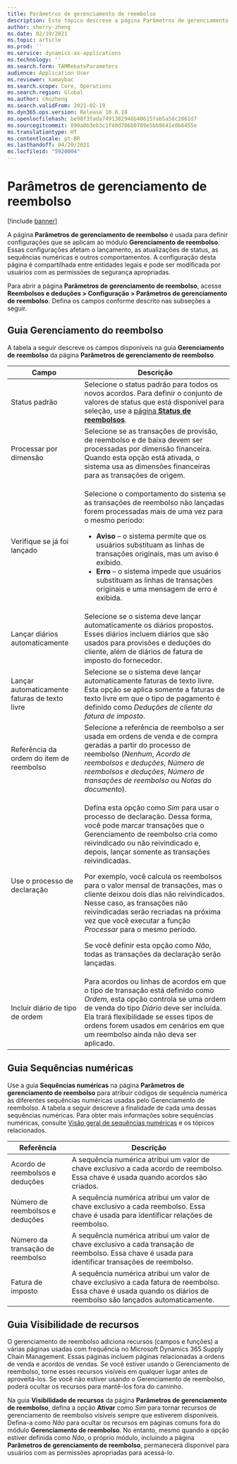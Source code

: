 ```yaml
---
title: Parâmetros de gerenciamento de reembolso
description: Este tópico descreve a página Parâmetros de gerenciamento de reembolso. Esta página contém configurações que afetam o lançamento, as atualizações de status, as sequências numéricas e outros comportamentos.
author: sherry-zheng
ms.date: 02/19/2021
ms.topic: article
ms.prod: ''
ms.service: dynamics-ax-applications
ms.technology: ''
ms.search.form: TAMRebateParameters
audience: Application User
ms.reviewer: kamaybac
ms.search.scope: Core, Operations
ms.search.region: Global
ms.author: chuzheng
ms.search.validFrom: 2021-02-19
ms.dyn365.ops.version: Release 10.0.18
ms.openlocfilehash: be98f3fada7491382946b40615fab5a58c2861d7
ms.sourcegitcommit: 890a0b3eb3c1f48d786b0789e5bb8641e0b8455e
ms.translationtype: HT
ms.contentlocale: pt-BR
ms.lasthandoff: 04/20/2021
ms.locfileid: "5920004"
---
```

# <a name="rebate-management-parameters"></a>Parâmetros de gerenciamento de reembolso

[!include [banner](../includes/banner.md)]

A página **Parâmetros de gerenciamento de reembolso** é usada para definir configurações que se aplicam ao módulo **Gerenciamento de reembolso**. Essas configurações afetam o lançamento, as atualizações de status, as sequências numéricas e outros comportamentos. A configuração desta página é compartilhada entre entidades legais e pode ser modificada por usuários com as permissões de segurança apropriadas.

Para abrir a página **Parâmetros de gerenciamento de reembolso**, acesse **Reembolsos e deduções \> Configuração \> Parâmetros de gerenciamento de reembolso**. Defina os campos conforme descrito nas subseções a seguir.

## <a name="rebate-management-tab"></a>Guia Gerenciamento do reembolso

A tabela a seguir descreve os campos disponíveis na guia **Gerenciamento de reembolso** da página **Parâmetros de gerenciamento de reembolso**.

| Campo | Descrição |
|---|---|
| Status padrão | Selecione o status padrão para todos os novos acordos. Para definir o conjunto de valores de status que está disponível para seleção, use a [página **Status de reembolsos**](rebate-statuses.md). |
| Processar por dimensão | Selecione se as transações de provisão, de reembolso e de baixa devem ser processadas por dimensão financeira. Quando esta opção está ativada, o sistema usa as dimensões financeiras para as transações de origem. |
| Verifique se já foi lançado | <p>Selecione o comportamento do sistema se as transações de reembolso não lançadas forem processadas mais de uma vez para o mesmo período:</p><ul><li>**Aviso** – o sistema permite que os usuários substituam as linhas de transações originais, mas um aviso é exibido.</li><li>**Erro** – o sistema impede que usuários substituam as linhas de transações originais e uma mensagem de erro é exibida. |
| Lançar diários automaticamente | Selecione se o sistema deve lançar automaticamente os diários propostos. Esses diários incluem diários que são usados para provisões e deduções do cliente, além de diários de fatura de imposto do fornecedor. |
| Lançar automaticamente faturas de texto livre | Selecione se o sistema deve lançar automaticamente faturas de texto livre. Esta opção se aplica somente a faturas de texto livre em que o tipo de pagamento é definido como *Deduções de cliente da fatura de imposto*. |
| Referência da ordem do item de reembolso | Selecione a referência de reembolso a ser usada em ordens de venda e de compra geradas a partir do processo de reembolso (*Nenhum*, *Acordo de reembolsos e deduções*, *Número de reembolsos e deduções*, *Número de transações de reembolso* ou *Notas do documento*). |
| Use o processo de declaração | <p>Defina esta opção como *Sim* para usar o processo de declaração. Dessa forma, você pode marcar transações que o Gerenciamento de reembolso cria como reivindicado ou não reivindicado e, depois, lançar somente as transações reivindicadas.</p><p>Por exemplo, você calcula os reembolsos para o valor mensal de transações, mas o cliente deixou dois dias não reivindicados. Nesse caso, as transações não reivindicadas serão recriadas na próxima vez que você executar a função *Processar* para o mesmo período.</p><p>Se você definir esta opção como *Não*, todas as transações da declaração serão lançadas.</p> |
| Incluir diário de tipo de ordem | Para acordos ou linhas de acordos em que o tipo de transação está definido como *Ordem*, esta opção controla se uma ordem de venda do tipo *Diário* deve ser incluída. Ela trará flexibilidade se esses tipos de ordens forem usados em cenários em que um reembolso ainda não deva ser aplicado. |

## <a name="number-sequences-tab"></a>Guia Sequências numéricas

Use a guia **Sequências numéricas** na página **Parâmetros de gerenciamento de reembolso** para atribuir códigos de sequência numérica às diferentes sequências numéricas usadas pelo Gerenciamento de reembolso. A tabela a seguir descreve a finalidade de cada uma dessas sequências numéricas. Para obter mais informações sobre sequências numéricas, consulte [Visão geral de sequências numéricas](../../fin-ops-core/fin-ops/organization-administration/number-sequence-overview.md) e os tópicos relacionados.

| Referência | Descrição |
|---|---|
| Acordo de reembolsos e deduções | A sequência numérica atribui um valor de chave exclusivo a cada acordo de reembolso. Essa chave é usada quando acordos são criados. |
| Número de reembolsos e deduções | A sequência numérica atribui um valor de chave exclusivo a cada reembolso. Essa chave é usada para identificar relações de reembolso. |
| Número da transação de reembolso | A sequência numérica atribui um valor de chave exclusivo a cada transação de reembolso. Essa chave é usada para identificar transações de reembolso. |
| Fatura de imposto | A sequência numérica atribui um valor de chave exclusivo a cada fatura de reembolso. Essa chave é usada quando os diários de reembolso são lançados automaticamente. |

## <a name="feature-visibility-tab"></a>Guia Visibilidade de recursos

O gerenciamento de reembolso adiciona recursos (campos e funções) a várias páginas usadas com frequência no Microsoft Dynamics 365 Supply Chain Management. Essas páginas incluem páginas relacionadas a ordens de venda e acordos de vendas. Se você estiver usando o Gerenciamento de reembolso, torne esses recursos visíveis em qualquer lugar antes de aproveitá-los. Se você não estiver usando o Gerenciamento de reembolso, poderá ocultar os recursos para mantê-los fora do caminho.

Na guia **Visibilidade de recursos** da página **Parâmetros de gerenciamento de reembolso**, defina a opção **Ativar** como *Sim* para tornar recursos de gerenciamento de reembolso visíveis sempre que estiverem disponíveis. Defina-a como *Não* para ocultar os recursos em páginas comuns fora do módulo **Gerenciamento de reembolso**. No entanto, mesmo quando a opção estiver definida como *Não*, o próprio módulo, incluindo a página **Parâmetros de gerenciamento de reembolso**, permanecerá disponível para usuários com as permissões apropriadas para acessá-lo.
